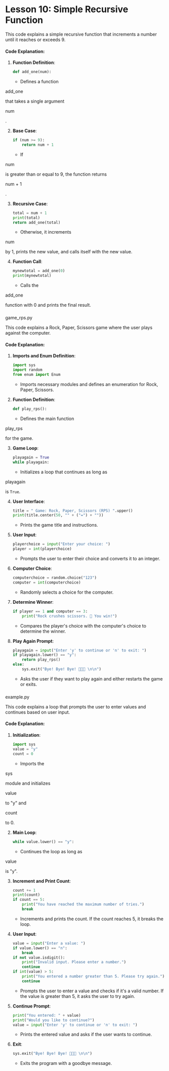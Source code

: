 # Lesson 10: Simple Recursive Function

This code explains a simple recursive function that increments a number until it reaches or exceeds 9.

#### Code Explanation:
1. **Function Definition**:
   ```python
   def add_one(num):
   ```
   - Defines a function 

add_one

 that takes a single argument 

num

.

2. **Base Case**:
   ```python
   if (num >= 9):
       return num + 1
   ```
   - If 

num

 is greater than or equal to 9, the function returns 

num + 1

.

3. **Recursive Case**:
   ```python
   total = num + 1
   print(total)
   return add_one(total)
   ```
   - Otherwise, it increments 

num

 by 1, prints the new value, and calls itself with the new value.

4. **Function Call**:
   ```python
   mynewtotal = add_one(0)
   print(mynewtotal)
   ```
   - Calls the 

add_one

 function with 0 and prints the final result.

### 

game_rps.py



This code explains a Rock, Paper, Scissors game where the user plays against the computer.

#### Code Explanation:
1. **Imports and Enum Definition**:
   ```python
   import sys
   import random
   from enum import Enum
   ```
   - Imports necessary modules and defines an enumeration for Rock, Paper, Scissors.

2. **Function Definition**:
   ```python
   def play_rps():
   ```
   - Defines the main function 

play_rps

 for the game.

3. **Game Loop**:
   ```python
   playagain = True
   while playagain:
   ```
   - Initializes a loop that continues as long as 

playagain

 is `True`.

4. **User Interface**:
   ```python
   title = " Game: Rock, Paper, Scissors (RPS) ".upper()
   print(title.center(50, "" + ("=") + ""))
   ```
   - Prints the game title and instructions.

5. **User Input**:
   ```python
   playerchoice = input("Enter your choice: ")
   player = int(playerchoice)
   ```
   - Prompts the user to enter their choice and converts it to an integer.

6. **Computer Choice**:
   ```python
   computerchoice = random.choice("123")
   computer = int(computerchoice)
   ```
   - Randomly selects a choice for the computer.

7. **Determine Winner**:
   ```python
   if player == 1 and computer == 3:
       print("Rock crushes scissors. 🎉 You win!")
   ```
   - Compares the player's choice with the computer's choice to determine the winner.

8. **Play Again Prompt**:
   ```python
   playagain = input("Enter 'y' to continue or 'n' to exit: ")
   if playagain.lower() == "y":
       return play_rps()
   else:
       sys.exit("Bye! Bye! Bye! 👋👋👋 \n\n")
   ```
   - Asks the user if they want to play again and either restarts the game or exits.

### 

example.py



This code explains a loop that prompts the user to enter values and continues based on user input.

#### Code Explanation:
1. **Initialization**:
   ```python
   import sys
   value = "y"
   count = 0
   ```
   - Imports the 

sys

 module and initializes 

value

 to "y" and 

count

 to 0.

2. **Main Loop**:
   ```python
   while value.lower() == "y":
   ```
   - Continues the loop as long as 

value

 is "y".

3. **Increment and Print Count**:
   ```python
   count += 1
   print(count)
   if count == 5:
       print("You have reached the maximum number of tries.")
       break
   ```
   - Increments and prints the count. If the count reaches 5, it breaks the loop.

4. **User Input**:
   ```python
   value = input("Enter a value: ")
   if value.lower() == "n":
       break
   if not value.isdigit():
       print("Invalid input. Please enter a number.")
       continue
   if int(value) > 5:
       print("You entered a number greater than 5. Please try again.")
       continue
   ```
   - Prompts the user to enter a value and checks if it's a valid number. If the value is greater than 5, it asks the user to try again.

5. **Continue Prompt**:
   ```python
   print("You entered: " + value)
   print("Would you like to continue?")
   value = input("Enter 'y' to continue or 'n' to exit: ")
   ```
   - Prints the entered value and asks if the user wants to continue.

6. **Exit**:
   ```python
   sys.exit("Bye! Bye! Bye! 👋👋👋 \n\n")
   ```
   - Exits the program with a goodbye message.